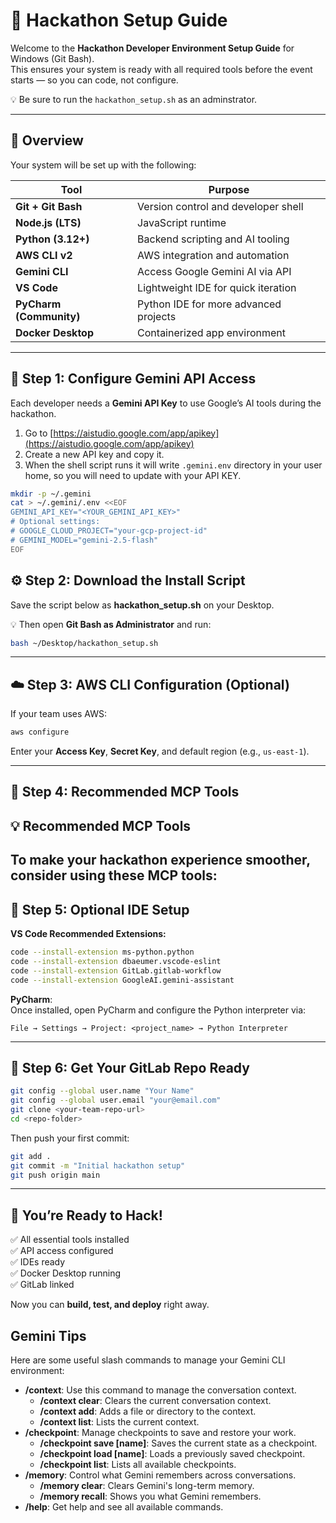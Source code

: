 # 🚀 Hackathon Setup Guide

Welcome to the **Hackathon Developer Environment Setup Guide** for Windows (Git Bash).  
This ensures your system is ready with all required tools before the event starts — so you can code, not configure.

💡 Be sure to run the `hackathon_setup.sh` as an adminstrator.

---

## 🚀 Overview

Your system will be set up with the following:

| Tool | Purpose |
|------|----------|
| **Git + Git Bash** | Version control and developer shell |
| **Node.js (LTS)** | JavaScript runtime |
| **Python (3.12+)** | Backend scripting and AI tooling |
| **AWS CLI v2** | AWS integration and automation |
| **Gemini CLI** | Access Google Gemini AI via API |
| **VS Code** | Lightweight IDE for quick iteration |
| **PyCharm (Community)** | Python IDE for more advanced projects |
| **Docker Desktop** | Containerized app environment |

---

## 🔑 Step 1: Configure Gemini API Access

Each developer needs a **Gemini API Key** to use Google’s AI tools during the hackathon.

1. Go to [https://aistudio.google.com/app/apikey](https://aistudio.google.com/app/apikey)
2. Create a new API key and copy it.
3. When the shell script runs it will write `.gemini.env` directory in your user home, so you will need to update with your API KEY.

```bash
mkdir -p ~/.gemini
cat > ~/.gemini/.env <<EOF
GEMINI_API_KEY="<YOUR_GEMINI_API_KEY>"
# Optional settings:
# GOOGLE_CLOUD_PROJECT="your-gcp-project-id"
# GEMINI_MODEL="gemini-2.5-flash"
EOF
```


## ⚙️ Step 2: Download the Install Script

Save the script below as **hackathon_setup.sh** on your Desktop.

💡 Then open **Git Bash as Administrator** and run:

```bash
bash ~/Desktop/hackathon_setup.sh
```

---

## ☁️ Step 3: AWS CLI Configuration (Optional)

If your team uses AWS:

```bash
aws configure
```

Enter your **Access Key**, **Secret Key**, and default region (e.g., `us-east-1`).

---

## 🧠 Step 4: Recommended MCP Tools

## 💡 Recommended MCP Tools

To make your hackathon experience smoother, consider using these MCP tools:
---


## 🧩 Step 5: Optional IDE Setup

**VS Code Recommended Extensions:**
```bash
code --install-extension ms-python.python
code --install-extension dbaeumer.vscode-eslint
code --install-extension GitLab.gitlab-workflow
code --install-extension GoogleAI.gemini-assistant
```

**PyCharm**:  
Once installed, open PyCharm and configure the Python interpreter via:
```
File → Settings → Project: <project_name> → Python Interpreter
```

---

## 🧭 Step 6: Get Your GitLab Repo Ready

```bash
git config --global user.name "Your Name"
git config --global user.email "your@email.com"
git clone <your-team-repo-url>
cd <repo-folder>
```

Then push your first commit:

```bash
git add .
git commit -m "Initial hackathon setup"
git push origin main
```

---

## 🎯 You’re Ready to Hack!

✅ All essential tools installed  
✅ API access configured  
✅ IDEs ready  
✅ Docker Desktop running  
✅ GitLab linked  

Now you can **build, test, and deploy** right away.

## Gemini Tips

Here are some useful slash commands to manage your Gemini CLI environment:

*   **/context**: Use this command to manage the conversation context.
    *   **/context clear**: Clears the current conversation context.
    *   **/context add**: Adds a file or directory to the context.
    *   **/context list**: Lists the current context.
*   **/checkpoint**: Manage checkpoints to save and restore your work.
    *   **/checkpoint save [name]**: Saves the current state as a checkpoint.
    *   **/checkpoint load [name]**: Loads a previously saved checkpoint.
    *   **/checkpoint list**: Lists all available checkpoints.
*   **/memory**: Control what Gemini remembers across conversations.
    *   **/memory clear**: Clears Gemini's long-term memory.
    *   **/memory recall**: Shows you what Gemini remembers.
*   **/help**: Get help and see all available commands.
